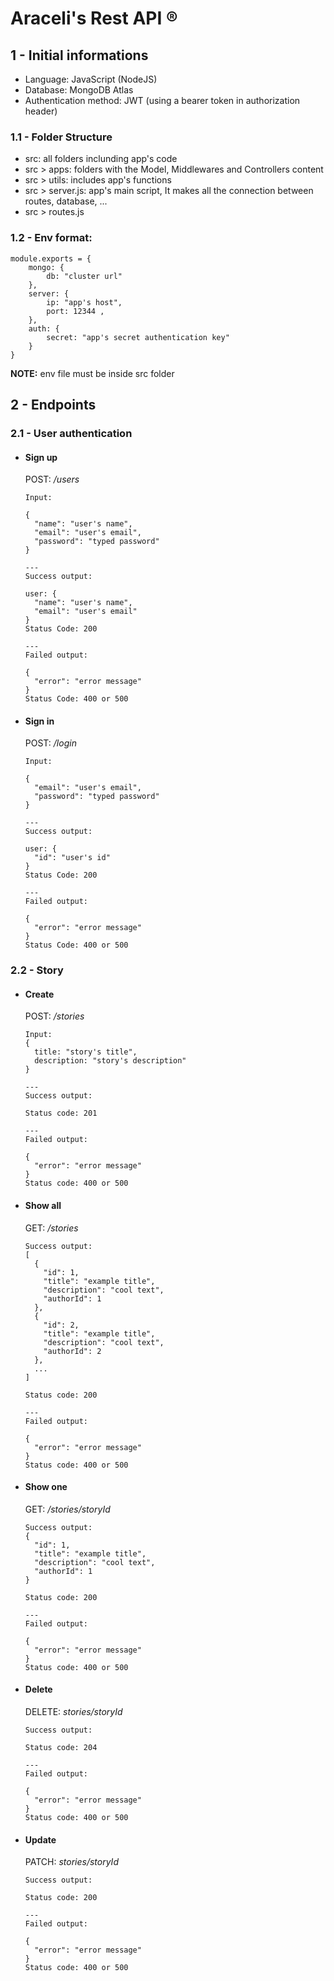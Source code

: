 # Araceli's Rest API ®

## 1 - Initial informations 
- Language: JavaScript (NodeJS)
- Database: MongoDB Atlas
- Authentication method: JWT (using a bearer token in authorization header)

### 1.1 - Folder Structure
- src: all folders inclunding app's code
- src > apps: folders with the Model, Middlewares and Controllers content 
- src > utils: includes app's functions
- src > server.js: app's main script, It makes all the connection between routes, database, ...
- src > routes.js

### 1.2 - Env format:
```
module.exports = {
    mongo: {
        db: "cluster url"
    },
    server: {
        ip: "app's host",
        port: 12344 ,
    },
    auth: {
        secret: "app's secret authentication key"
    }
}
```
**NOTE:** env file must be inside src folder

## 2 - Endpoints

### 2.1 - User authentication
- #### Sign up
  POST: _/users_
    ```
    Input:

    {
      "name": "user's name",
      "email": "user's email",
      "password": "typed password"
    }

    ---
    Success output:

    user: {
      "name": "user's name",
      "email": "user's email"
    }
    Status Code: 200

    ---
    Failed output:

    {
      "error": "error message"
    }
    Status Code: 400 or 500

    ```
- #### Sign in
  POST: _/login_
    ```
    Input:

    {
      "email": "user's email",
      "password": "typed password"
    }

    ---
    Success output:

    user: {
      "id": "user's id"
    }
    Status Code: 200

    ---
    Failed output:

    {
      "error": "error message"
    }
    Status Code: 400 or 500

    ```
### 2.2 - Story
  - #### Create
    POST: _/stories_
    ```
    Input: 
    {
      title: "story's title",
      description: "story's description"
    }
    
    ---
    Success output:
    
    Status code: 201
    
    ---
    Failed output:
    
    {
      "error": "error message"
    }
    Status code: 400 or 500
    
    ```
  - #### Show all
    GET: _/stories_
    ```
    Success output:
    [
      {
        "id": 1,
        "title": "example title",
        "description": "cool text",
        "authorId": 1
      },
      {
        "id": 2,
        "title": "example title",
        "description": "cool text",
        "authorId": 2
      },
      ...
    ]
    
    Status code: 200
    
    ---
    Failed output:
    
    {
      "error": "error message"
    }
    Status code: 400 or 500
    
    ```
  - #### Show one
    GET: _/stories/storyId_
    ```
    Success output:
    {
      "id": 1,
      "title": "example title",
      "description": "cool text",
      "authorId": 1
    }
    
    Status code: 200
    
    ---
    Failed output:
    
    {
      "error": "error message"
    }
    Status code: 400 or 500
    
    ```
  - #### Delete
    DELETE: _stories/storyId_
    ```
    Success output:
   
    Status code: 204
    
    ---
    Failed output:
    
    {
      "error": "error message"
    }
    Status code: 400 or 500
    
    ```
  - #### Update
    PATCH: _stories/storyId_
    ```
    Success output:
   
    Status code: 200
    
    ---
    Failed output:
    
    {
      "error": "error message"
    }
    Status code: 400 or 500
    
    ```